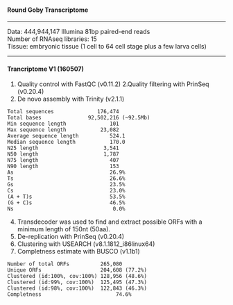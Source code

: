 #### Round Goby Transcriptome

---
Data: 444,944,147 Illumina 81bp paired-end reads<br>
Number of RNAseq libraries: 15<br>
Tissue: embryonic tissue (1 cell to 64 cell stage plus a few larva cells)<br>
___

#### Trancriptome V1 (160507)

1. Quality control with FastQC (v0.11.2)
2.Quality filtering with PrinSeq (v0.20.4)
3. De novo assembly with Trinity (v2.1.1)

```
Total sequences              176,474
Total bases               92,502,216 (~92.5Mb)
Min sequence length              101
Max sequence length           23,082
Average sequence length          524.1
Median sequence length           170.0
N25 length                     3,541
N50 length                     1,787
N75 length                       407
N90 length                       153
As                               26.9%
Ts                               26.6%
Gs                               23.5%
Cs                               23.0%
(A + T)s                         53.5%
(G + C)s                         46.5%
Ns                                0.0%
```

4. Transdecoder was used to find and extract possible ORFs with a minimum length of 150nt (50aa).
5. De-replication with PrinSeq (v0.20.4)
6. Clustering with USEARCH (v8.1.1812_i86linux64)
7. Completness estimate with BUSCO (v1.1b1)

```
Number of total ORFs          265,080
Unique ORFs                   204,608 (77.2%)
Clustered (id:100%, cov:100%) 128,956 (48.6%)
Clustered (id:99%, cov:100%)  125,495 (47.3%)
Clustered (id:98%, cov:100%)  122,843 (46.3%)
Completness                        74.6%
```



